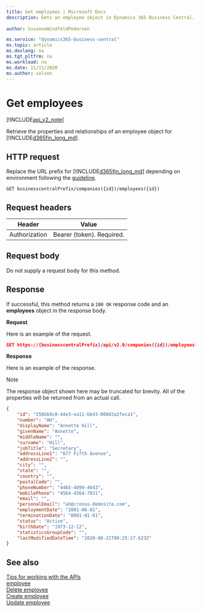 ```yaml
---
title: Get employees | Microsoft Docs
description: Gets an employee object in Dynamics 365 Business Central.
 
author: SusanneWindfeldPedersen

ms.service: "dynamics365-business-central"
ms.topic: article
ms.devlang: na
ms.tgt_pltfrm: na
ms.workload: na
ms.date: 11/11/2020
ms.author: solsen
---
```


# Get employees

[!INCLUDE[api_v2_note](../../includes/api_v2_note.md)]

Retrieve the properties and relationships of an employee object for [!INCLUDE[d365fin_long_md](../../includes/d365fin_long_md.md)].

## HTTP request
Replace the URL prefix for [!INCLUDE[d365fin_long_md](../../includes/d365fin_long_md.md)] depending on environment following the [guideline](../../v2.0/endpoints-apis-for-dynamics.md).
```
GET businesscentralPrefix/companies({id})/employees({id})
```

## Request headers

|Header       |Value                     |
|-------------|--------------------------|
|Authorization|Bearer {token}. Required. |

## Request body
Do not supply a request body for this method.

## Response
If successful, this method returns a ```200 OK``` response code and an **employees** object in the response body.

**Request**

Here is an example of the request.

```json
GET https://{businesscentralPrefix}/api/v2.0/companies({id})/employees({id})
```

**Response**

Here is an example of the response. 

> [!NOTE]  
>   The response object shown here may be truncated for brevity. All of the properties will be returned from an actual call.

```json
{
    "id": "258bb9c0-44e3-ea11-bb43-000d3a2feca1",
    "number": "AH",
    "displayName": "Annette Hill",
    "givenName": "Annette",
    "middleName": "",
    "surname": "Hill",
    "jobTitle": "Secretary",
    "addressLine1": "677 Fifth Avenue",
    "addressLine2": "",
    "city": "",
    "state": "",
    "country": "",
    "postalCode": "",
    "phoneNumber": "4465-4899-4643",
    "mobilePhone": "4564-4564-7831",
    "email": "",
    "personalEmail": "ah@cronus-demosite.com",
    "employmentDate": "2001-06-01",
    "terminationDate": "0001-01-01",
    "status": "Active",
    "birthDate": "1973-12-12",
    "statisticsGroupCode": "",
    "lastModifiedDateTime": "2020-08-21T00:25:17.623Z"
}
```

## See also
[Tips for working with the APIs](/dynamics365/business-central/dev-itpro/developer/devenv-connect-apps-tips)    
[employee](../resources/dynamics_employee.md)    
[Delete employee](dynamics_employee_Delete.md)    
[Create employee](dynamics_employee_Create.md)    
[Update employee](dynamics_employee_Update.md)    
